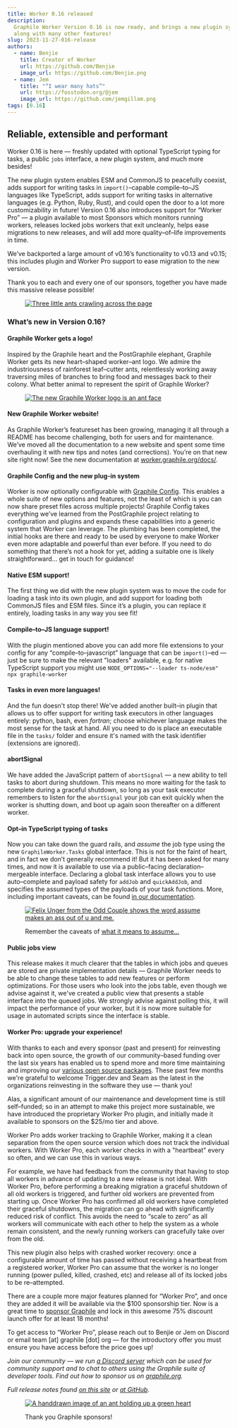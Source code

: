 ```yaml
---
title: Worker 0.16 released
description:
  Graphile Worker Version 0.16 is now ready, and brings a new plugin system
  along with many other features!
slug: 2023-11-27-016-release
authors:
  - name: Benjie
    title: Creator of Worker
    url: https://github.com/Benjie
    image_url: https://github.com/Benjie.png
  - name: Jem
    title: "“I wear many hats”"
    url: https://fosstodon.org/@jem
    image_url: https://github.com/jemgillam.png
tags: [0.16]
---
```


## Reliable, extensible and performant

Worker 0.16 is here — freshly updated with optional TypeScript typing for tasks,
a public `jobs` interface, a new plugin system, and much more besides!

The new plugin system enables ESM and CommonJS to peacefully coexist, adds
support for writing tasks in `import()`–capable compile–to–JS languages like
TypeScript, adds support for writing tasks in alternative languages (e.g.
Python, Ruby, Rust), and could open the door to a lot more customizability in
future! Version 0.16 also introduces support for “Worker Pro” — a plugin
available to most Sponsors which monitors running workers, releases locked jobs
workers that exit uncleanly, helps ease migrations to new releases, and will add
more quality–of–life improvements in time.

We’ve backported a large amount of v0.16’s functionality to v0.13 and v0.15;
this includes plugin and Worker Pro support to ease migration to the new
version.

Thank you to each and every one of our sponsors, together you have made this
massive release possible!

<figure>

[![Three little ants crawling across the page](../static/img/homepage/ant-footer.svg)](../static/img/homepage/ant-footer.svg)

</figure>

### What’s new in Version 0.16?

#### Graphile Worker gets a logo!

Inspired by the Graphile heart and the PostGraphile elephant, Graphile Worker
gets its new heart–shaped worker–ant logo. We admire the industriousness of
rainforest leaf–cutter ants, relentlessly working away traversing miles of
branches to bring food and messages back to their colony. What better animal to
represent the spirit of Graphile Worker?

<figure>

[![The new Graphile Worker logo is an ant face](../static/img/news/2023-11-29-graphile-logos.svg)](../static/img/news/2023-11-29-graphile-logos.svg)

</figure>

#### New Graphile Worker website!

As Graphile Worker’s featureset has been growing, managing it all through a
README has become challenging, both for users and for maintenance. We’ve moved
all the documentation to a new website and spent some time overhauling it with
new tips and notes (and corrections). You’re on that new site right now! See the
new documentation at [worker.graphile.org/docs/](/docs/).

#### Graphile Config and the new plug-in system

Worker is now optionally configurable with [Graphile Config](/docs/config/).
This enables a whole suite of new options and features, not the least of which
is you can now share preset files across multiple projects! Graphile Config
takes everything we’ve learned from the PostGraphile project relating to
configuration and plugins and expands these capabilities into a generic system
that Worker can leverage. The plumbing has been completed, the initial hooks are
there and ready to be used by everyone to make Worker even more adaptable and
powerful than ever before. If you need to do something that there’s not a hook
for yet, adding a suitable one is likely straightforward… get in touch for
guidance!

#### Native ESM support!

The first thing we did with the new plugin system was to move the code for
loading a task into its own plugin, and add support for loading both CommonJS
files and ESM files. Since it’s a plugin, you can replace it entirely, loading
tasks in any way you see fit!

#### Compile–to–JS language support!

With the plugin mentioned above you can add more file extensions to your config
for any “compile–to–javascript” language that can be `import()`–ed — just be
sure to make the relevant "loaders" available, e.g. for native TypeScript
support you might use `NODE_OPTIONS="--loader ts-node/esm" npx graphile-worker`

#### Tasks in even more languages!

And the fun doesn't stop there! We've added another built–in plugin that allows
us to offer support for writing task executors in other languages entirely:
python, bash, even _fortran_; choose whichever language makes the most sense for
the task at hand. All you need to do is place an executable file in the `tasks/`
folder and ensure it's named with the task identifier (extensions are ignored).

#### abortSignal

We have added the JavaScript pattern of `abortSignal` — a new ability to tell
tasks to abort during shutdown. This means no more waiting for the task to
complete during a graceful shutdown, so long as your task executor remembers to
listen for the `abortSignal` your job can exit quickly when the worker is
shutting down, and boot up again soon thereafter on a different worker.

#### Opt–in TypeScript typing of tasks

Now you can take down the guard rails, and _assume_ the job type using the new
`GraphileWorker.Tasks` global interface. This is not for the faint of heart, and
in fact we don’t generally recommend it! But it has been asked for many times,
and now it is available to use via a public–facing declaration–mergeable
interface. Declaring a global task interface allows you to use auto–complete and
payload safety for `addJob` and `quickAddJob`, and specifies the assumed types
of the payloads of your task functions. More, including important caveats, can
be found [in our documentation](/docs/typescript).

<figure>

[![Felix Unger from the Odd Couple shows the word assume makes an ass out of u and me.](../static/img/news/2023-11-29-assumptions.jpg)](../static/img/news/2023-11-29-assumptions.jpg)

<figcaption>

Remember the caveats of
[what it means to assume…](https://youtu.be/KEP1acj29-Y?si=4UDpo9oLW5zbrvnh&t=41)

</figcaption>

</figure>

#### Public jobs view

This release makes it much clearer that the tables in which jobs and queues are
stored are private implementation details — Graphile Worker needs to be able to
change these tables to add new features or perform optimizations. For those
users who look into the jobs table, even though we advise against it, we've
created a public view that presents a stable interface into the queued jobs. We
strongly advise against polling this, it will impact the performance of your
worker, but it is now more suitable for usage in automated scripts since the
interface is stable.

#### Worker Pro: upgrade your experience!

With thanks to each and every sponsor (past and present) for reinvesting back
into open source, the growth of our community–based funding over the last six
years has enabled us to spend more and more time maintaining and improving our
[various open source packages](https://graphile.org). These past few months
we're grateful to welcome Trigger.dev and Seam as the latest in the
organizations reinvesting in the software they use — thank you!

Alas, a significant amount of our maintenance and development time is still
self–funded; so in an attempt to make this project more sustainable, we have
introduced the proprietary Worker Pro plugin, and initially made it available to
sponsors on the $25/mo tier and above.

Worker Pro adds worker tracking to Graphile Worker, making it a clean separation
from the open source version which does not track the individual workers. With
Worker Pro, each worker checks in with a "heartbeat" every so often, and we can
use this in various ways.

For example, we have had feedback from the community that having to stop all
workers in advance of updating to a new release is not ideal. With Worker Pro,
before performing a breaking migration a graceful shutdown of all old workers is
triggered, and further old workers are prevented from starting up. Once Worker
Pro has confirmed all old workers have completed their graceful shutdowns, the
migration can go ahead with significantly reduced risk of conflict. This avoids
the need to “scale to zero” as all workers will communicate with each other to
help the system as a whole remain consistent, and the newly running workers can
gracefully take over from the old.

This new plugin also helps with crashed worker recovery: once a configurable
amount of time has passed without receiving a heartbeat from a registered
worker, Worker Pro can assume that the worker is no longer running (power
pulled, killed, crashed, etc) and release all of its locked jobs to be
re–attempted.

There are a couple more major features planned for “Worker Pro”, and once they
are added it will be available via the $100 sponsorship tier. Now is a great
time to [sponsor Graphile](https://graphile.org/sponsor) and lock in this
awesome 75% discount launch offer for at least 18 months!

To get access to “Worker Pro”, please reach out to Benjie or Jem on Discord or
email team [at] graphile [dot] org — for the introductory offer you must ensure
you have access before the price goes up!

_Join our community — we run [a Discord server](https://discord.gg/graphile)
which can be used for community support and to chat to others using the Graphile
suite of developer tools. Find out how to sponsor us on
[graphile.org](<[https://graphile.org/sponsor](https://graphile.org/sponsor)>)._

_Full release notes found [on this site](/releases/) or
[at GitHub](https://github.com/graphile/worker/blob/main/RELEASE_NOTES.md)._

<figure>

[![A handdrawn image of an ant holding up a green heart](../static/img/news/ant-heart.svg)](../static/img/news/ant-heart.svg)

<figcaption>

Thank you Graphile sponsors!

</figcaption>

</figure>
